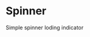 # Spinner

Simple spinner loding indicator

<ComponentPreview name="spinner/examples/main" />

<!-- @include: ./spinner-meta.md -->